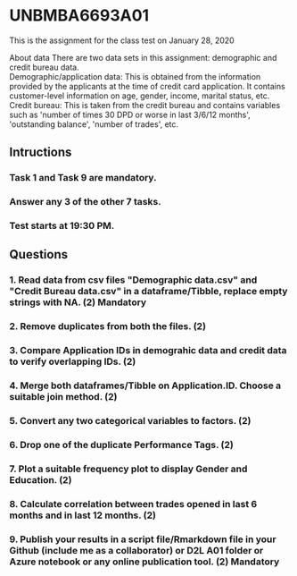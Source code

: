 # UNBMBA6693A01

This is the assignment for the class test on January 28, 2020

About data
There are two data sets in this assignment: demographic and credit bureau data.  
Demographic/application data: This is obtained from the information provided by the applicants at the time of credit card
application. It contains customer-level information on age, gender, income, marital status, etc.
Credit bureau: This is taken from the credit bureau and contains variables such as 'number of times 30 DPD or worse in 
last 3/6/12 months', 'outstanding balance', 'number of trades', etc.

## Intructions
### Task 1 and Task 9 are mandatory.
### Answer any 3 of the other 7 tasks.
### Test starts at 19:30 PM.

## Questions
### 1. Read data from csv files "Demographic data.csv" and "Credit Bureau data.csv" in a dataframe/Tibble, replace empty strings with NA. (2) Mandatory
 
### 2. Remove duplicates from both the files. (2)

### 3. Compare Application IDs in demograhic data and credit data to verify overlapping IDs.  (2)

### 4. Merge both dataframes/Tibble on Application.ID. Choose a suitable join method. (2)

### 5. Convert any two categorical variables to factors. (2)

### 6. Drop one of the duplicate Performance Tags. (2)
 
### 7. Plot a suitable frequency plot to display Gender and Education. (2)

### 8. Calculate correlation between trades opened in last 6 months and in last 12 months. (2)

### 9. Publish your results in a script file/Rmarkdown file in your Github (include me as a collaborator) or D2L A01 folder or Azure notebook or any online publication tool. (2) Mandatory

